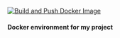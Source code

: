 [![Build and Push Docker Image](https://github.com/Diaz1401/docker/actions/workflows/main.yml/badge.svg)](https://github.com/Diaz1401/docker/actions/workflows/main.yml)
#### Docker environment for my project
